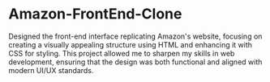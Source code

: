 # Amazon-FrontEnd-Clone
Designed the front-end interface replicating Amazon's website, focusing on creating a visually appealing structure using HTML and enhancing it with CSS for styling. This project allowed me to sharpen my skills in web development, ensuring that the design was both functional and aligned with modern UI/UX standards.
